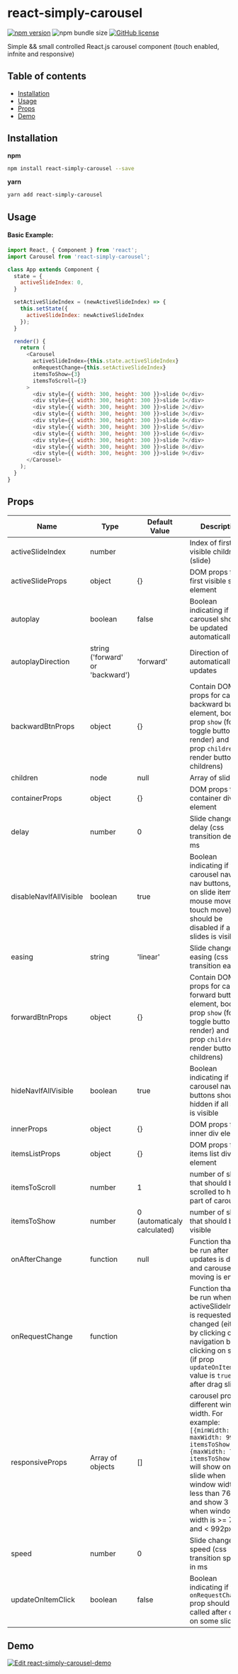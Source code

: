 # react-simply-carousel

[![npm version](https://img.shields.io/npm/v/react-simply-carousel.svg?style=flat)](https://www.npmjs.com/package/react-simply-carousel)
![npm bundle size](https://img.shields.io/bundlephobia/minzip/react-simply-carousel?label=size)
[![GitHub license](https://img.shields.io/badge/license-MIT-blue.svg)](https://github.com/vadymshymko/react-simply-carousel/blob/master/LICENSE)

Simple && small controlled React.js carousel component (touch enabled, infnite and responsive)

## Table of contents

* [Installation](#installation)
* [Usage](#usage)
* [Props](#props)
* [Demo](#demo)

## Installation

**npm**

```bash
npm install react-simply-carousel --save
```

**yarn**

```bash
yarn add react-simply-carousel
```

## Usage

#### Basic Example:

```js
import React, { Component } from 'react';
import Carousel from 'react-simply-carousel';

class App extends Component {
  state = {
    activeSlideIndex: 0,
  }

  setActiveSlideIndex = (newActiveSlideIndex) => {
    this.setState({
      activeSlideIndex: newActiveSlideIndex
    });
  }

  render() {
    return (
      <Carousel
        activeSlideIndex={this.state.activeSlideIndex}
        onRequestChange={this.setActiveSlideIndex}
        itemsToShow={3}
        itemsToScroll={3}
      >
        <div style={{ width: 300, height: 300 }}>slide 0</div>
        <div style={{ width: 300, height: 300 }}>slide 1</div>
        <div style={{ width: 300, height: 300 }}>slide 2</div>
        <div style={{ width: 300, height: 300 }}>slide 3</div>
        <div style={{ width: 300, height: 300 }}>slide 4</div>
        <div style={{ width: 300, height: 300 }}>slide 5</div>
        <div style={{ width: 300, height: 300 }}>slide 6</div>
        <div style={{ width: 300, height: 300 }}>slide 7</div>
        <div style={{ width: 300, height: 300 }}>slide 8</div>
        <div style={{ width: 300, height: 300 }}>slide 9</div>
      </Carousel>
    );
  }
}
```

## Props

Name | Type | Default Value | Description   
---- | ---- | ------------- | --------------
activeSlideIndex | number | | Index of first visible children (slide)
activeSlideProps | object | {} | DOM props for first visible slide element
autoplay | boolean | false | Boolean indicating if the carousel should be updated automatically
autoplayDirection | string ('forward' or 'backward') | 'forward' | Direction of automatically updates
backwardBtnProps | object | {} | Contain DOM props for carousel backward button element, boolean prop `show` (for toggle button render) and node prop `children` (for render button childrens)
children | node | null | Array of slides
containerProps | object | {} | DOM props for container div element
delay | number | 0 | Slide change delay (css transition delay) in ms
disableNavIfAllVisible | boolean | true | Boolean indicating if the carousel nav (by nav buttons, click on slide item, mouse move or touch move) should be disabled if all slides is visible
easing | string | 'linear' | Slide change easing (css transition easing)
forwardBtnProps | object | {} | Contain DOM props for carousel forward button element, boolean prop `show` (for toggle button render) and node prop `children` (for render button childrens)
hideNavIfAllVisible | boolean | true | Boolean indicating if the carousel nav buttons should be hidden if all slides is visible
innerProps | object | {} | DOM props for inner div element
itemsListProps | object | {} | DOM props for items list div element
itemsToScroll | number | 1 | number of slides that should be scrolled to hidden part of carousel
itemsToShow | number | 0 (automaticaly calculated) | number of slides that should be visible
onAfterChange | function | null | Function that will be run after all updates is done and carousel moving is end
onRequestChange | function | | Function that will be run when the activeSlideIndex is requested to be changed (either by clicking on navigation button, clicking on slide (if prop `updateOnItemClick` value is `true` ), or after drag slides)
responsiveProps | Array of objects | [] | carousel props for different window width. For example: `[{minWidth: 768, maxWidth: 992, itemsToShow: 3}, {maxWidth: 767, itemsToShow: 1}]` will show only one slide when window width is less than 767px and show 3 slides when window width is >= 768px and < 992px
speed | number | 0 | Slide change speed (css transition speed) in ms
updateOnItemClick | boolean | false | Boolean indicating if the `onRequestChange` prop should be called after click on some slide

## Demo

[![Edit react-simply-carousel-demo](https://codesandbox.io/static/img/play-codesandbox.svg)](https://codesandbox.io/s/k0fxi?fontsize=14)
